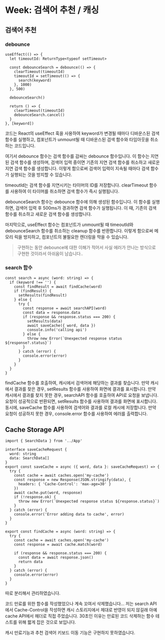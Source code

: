 # Week: 검색어 추천 / 캐싱

## 검색어 추천

### debounce

```tsx
useEffect(() => {
  let timeoutId: ReturnType<typeof setTimeout>

  const debounceSearch = debounce(() => {
    clearTimeout(timeoutId)
    timeoutId = setTimeout(() => {
      search(keyword)
    }, 1000)
  }, 500)

  debounceSearch()

  return () => {
    clearTimeout(timeoutId)
    debounceSearch.cancel()
  }
}, [keyword])
```

코드는 React의 useEffect 훅을 사용하여 keyword가 변경될 때마다 디바운스된 검색 함수를 실행하고, 컴포넌트가 unmount될 때 디바운스된 검색 함수와 타임아웃을 취소하는 코드입니다.

여기서 debounce 함수는 검색 함수를 감싸는 debounce 함수입니다. 이 함수는 지연된 검색 함수를 생성하며, 검색어 입력 중이면 기존의 지연 검색 함수를 취소하고 새로운 지연 검색 함수를 생성합니다. 이렇게 함으로써 검색어 입력이 지속될 때마다 검색 함수가 실행되는 것을 방지할 수 있습니다.

timeoutId는 검색 함수를 지연시키는 타이머의 ID를 저장합니다. clearTimeout 함수를 사용하여 이 타이머를 취소하면 검색 함수가 즉시 실행됩니다.

debounceSearch 함수는 debounce 함수에 의해 생성된 함수입니다. 이 함수를 실행하면, 검색어 입력 후 500ms가 경과하면 검색 함수가 실행됩니다. 이 때, 기존의 검색 함수를 취소하고 새로운 검색 함수를 생성합니다.

마지막으로, useEffect 함수는 컴포넌트가 unmount될 때 timeoutId와 debounceSearch 함수를 취소하는 cleanup 함수를 반환합니다. 이렇게 함으로써 메모리 릭을 방지하고, 컴포넌트의 불필요한 렌더링을 막을 수 있습니다.

> 구현하는 동안 debounce에 대한 이해가 적어서 사실 에러가 안나는 방식으로 구현한 것이라서 아쉬움이 남습니다..

### search 함수

```tsx
const search = async (word: string) => {
  if (keyword !== '') {
    const findResult = await findCache(word)
    if (findResult) {
      setResults(findResult)
    } else {
      try {
        const response = await searchAPI(word)
        const data = response.data
        if (response && response.status === 200) {
          setResults(data)
          await saveCache({ word, data })
          console.info('calling api')
        } else {
          throw new Error(`Unexpected response status ${response?.status}`)
        }
      } catch (error) {
        console.error(error)
      }
    }
  }
}
```

findCache 함수를 호출하여, 캐시에서 검색어에 해당하는 결과를 찾습니다.
만약 캐시에서 결과를 찾은 경우, setResults 함수를 사용하여 화면에 결과를 표시합니다.
만약 캐시에서 결과를 찾지 못한 경우, searchAPI 함수를 호출하여 API로 요청을 보냅니다.
요청이 성공적으로 반환되면, setResults 함수를 사용하여 결과를 화면에 표시합니다.
동시에, saveCache 함수를 사용하여 검색어와 결과를 로컬 캐시에 저장합니다.
만약 요청이 성공하지 못한 경우, console.error 함수를 사용하여 에러를 출력합니다.

## Cache Storage API

```TSX
import { SearchData } from '../App'

interface saveCacheRequest {
  word: string
  data: SearchData[]
}
export const saveCache = async ({ word, data }: saveCacheRequest) => {
  try {
    const cache = await caches.open('my-cache')
    const response = new Response(JSON.stringify(data), {
      headers: { 'Cache-Control': 'max-age=30' }
    })
    await cache.put(word, response)
    if (!response.ok) {
      throw new Error(`Unexpected response status ${response.status}`)
    }
  } catch (error) {
    console.error('Error adding data to cache', error)
  }
}

export const findCache = async (word: string) => {
  try {
    const cache = await caches.open('my-cache')
    const response = await cache.match(word)

    if (response && response.status === 200) {
      const data = await response.json()
      return data
    }
  } catch (error) {
    console.error(error)
  }
}

```

따로 분리해서 관리하였습니다.

코드 만료를 위한 함수를 작성했었으나 계속 꼬여서 삭제했습니다...
저는 search API 에서 Cache-Control을 작성하면 캐시 스토리지에서 제대로 반영이 되지 않길래 아예 cache API에서 헤더로 직접 주었습니다. 30초인 이유는 만료된 코드 삭제하는 함수 테스트를 위해 짧게 잡은 것으로 보입니다.

캐시 만료기능과 추천 검색어 키보드 이동 기능은 구현하지 못하였습니다.
